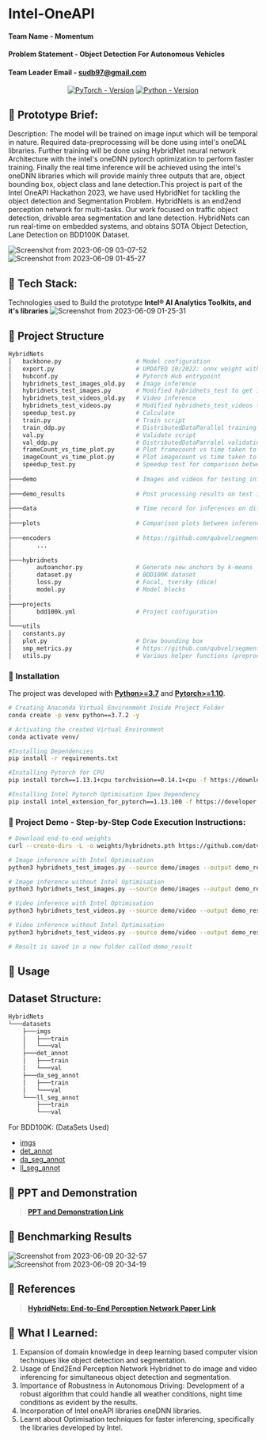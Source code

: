 # Intel-OneAPI

#### Team Name - Momentum
#### Problem Statement - Object Detection For Autonomous Vehicles
#### Team Leader Email - sudb97@gmail.com


<div align="center">
  
[![PyTorch - Version](https://img.shields.io/badge/PYTORCH-1.13+-red?style=for-the-badge&logo=pytorch)](https://pytorch.org/get-started/locally/) 
[![Python - Version](https://img.shields.io/badge/PYTHON-3.7.2-red?style=for-the-badge&logo=python&logoColor=white)](https://www.python.org/downloads/)
<br>
</div>



## 📜 Prototype Brief:
  Description:
  The model will be trained on image input which will be temporal in nature. Required data-preprocessing will be done using intel's oneDAL libraries. Further training will be done using HybridNet neural network Architecture with the intel's oneDNN pytorch optimization to perform faster training. Finally the real time inference will be achieved using the intel's oneDNN libraries which will provide mainly three outputs that are, object bounding box, object class and lane detection.This project is part of the Intel OneAPI Hackathon 2023, we have used HybridNet for tackling the object detection and Segmentation Problem. HybridNets is an end2end perception network for multi-tasks. Our work focused on traffic object detection, drivable area segmentation and lane detection.  HybridNets can run real-time on embedded systems, and obtains SOTA Object Detection, Lane Detection on BDD100K Dataset. 
  
![Screenshot from 2023-06-09 03-07-52](https://github.com/sudb97/intel-oneAPI/assets/42773775/80a9e6ed-c410-427b-b8c7-2dbd75232088)
![Screenshot from 2023-06-09 01-45-27](https://github.com/sudb97/intel-oneAPI/assets/42773775/1fe84198-50a8-44f0-8fdb-1304d2bac493)




  
## 🍞 Tech Stack: 
   Technologies used to Build the prototype **Intel® AI Analytics Toolkits, and it's libraries**
   ![Screenshot from 2023-06-09 01-25-31](https://github.com/sudb97/intel-oneAPI/assets/42773775/f8a02538-83e5-443f-8f68-cfd40f6c5a25)


## 🍞 Project Structure
```bash
HybridNets
│   backbone.py                     # Model configuration
│   export.py                       # UPDATED 10/2022: onnx weight with accompanying .npy anchors
│   hubconf.py                      # Pytorch Hub entrypoint
│   hybridnets_test_images_old.py   # Image inference
│   hybridnets_test_images.py       # Modified hybridnets_test to get inference time for a no of images
│   hybridnets_test_videos_old.py   # Video inference
│   hybridnets_test_videos.py       # Modified hybridnets_test_videos to get inference for different length of videos
│   speedup_test.py                 # Calculate 
│   train.py                        # Train script
│   train_ddp.py                    # DistributedDataParallel training (Multi GPUs)
│   val.py                          # Validate script
│   val_ddp.py                      # DistributedDataParralel validating (Multi GPUs)
│   frameCount_vs_time_plot.py      # Plot framecount vs time taken to infer
│   imageCount_vs_time_plot.py      # Plot imagecount vs time taken to infer
│   speedup_test.py                 # Speedup test for comparison between with and without optimization
│
├───demo                            # Images and videos for testing inference
│
├───demo_results                    # Post processing results on test images and videos to validate the inference
│
├───data                            # Time record for inferences on different conditions
│
├───plots                           # Comparison plots between inferences on different conditions
│
├───encoders                        # https://github.com/qubvel/segmentation_models.pytorch/tree/master/segmentation_models_pytorch/encoders
│       ...
│
├───hybridnets
│       autoanchor.py               # Generate new anchors by k-means
│       dataset.py                  # BDD100K dataset
│       loss.py                     # Focal, tversky (dice)
│       model.py                    # Model blocks
│
├───projects
│       bdd100k.yml                 # Project configuration
│
└───utils
│   constants.py
│   plot.py                         # Draw bounding box
│   smp_metrics.py                  # https://github.com/qubvel/segmentation_models.pytorch/blob/master/segmentation_models_pytorch/metrics/functional.py
│   utils.py                        # Various helper functions (preprocess, postprocess, eval...)
```

### 🍞 Installation
The project was developed with [**Python>=3.7**](https://www.python.org/downloads/) and [**Pytorch>=1.10**](https://pytorch.org/get-started/locally/).
```bash
# Creating Anaconda Virtual Environment Inside Project Folder
conda create -p venv python==3.7.2 -y

# Activating the created Virtual Environment
conda activate venv/

#Installing Dependencies
pip install -r requirements.txt

#Installing Pytorch for CPU
pip install torch==1.13.1+cpu torchvision==0.14.1+cpu -f https://download.pytorch.org/whl/torch_stable.html

#Installing Intel Pytorch Optimisation Ipex Dependency
pip install intel_extension_for_pytorch==1.13.100 -f https://developer.intel.com/ipex-whl-stable-cpu
```
 
### 🚩 Project Demo - Step-by-Step Code Execution Instructions:
```bash
# Download end-to-end weights
curl --create-dirs -L -o weights/hybridnets.pth https://github.com/datvuthanh/HybridNets/releases/download/v1.0/hybridnets.pth

# Image inference with Intel Optimisation
python3 hybridnets_test_images.py --source demo/images --output demo_result/images --use_optimization True --enable_postprocessing True

# Image inference without Intel Optimisation
python3 hybridnets_test_images.py --source demo/images --output demo_result/images --use_optimization False --enable_postprocessing True

# Video inference with Intel Optimisation
python3 hybridnets_test_videos.py --source demo/video --output demo_result/video --use_optimization True --enable_postprocessing True

# Video inference without Intel Optimisation
python3 hybridnets_test_videos.py --source demo/video --output demo_result/video --use_optimization False --enable_postprocessing True

# Result is saved in a new folder called demo_result
```

## 🚩 Usage
## Dataset Structure:
```bash
HybridNets
└───datasets
    ├───imgs
    │   ├───train
    │   └───val
    ├───det_annot
    │   ├───train
    │   └───val
    ├───da_seg_annot
    │   ├───train
    │   └───val
    └───ll_seg_annot
        ├───train
        └───val
```

For BDD100K: (DataSets Used)
- [imgs](https://bdd-data.berkeley.edu/)
- [det_annot](https://drive.google.com/file/d/1QttvnPI1srmlHp86V-waD3Mn5lT9f4ky/view?usp=sharing)
- [da_seg_annot](https://drive.google.com/file/d/1FDP7ojolsRu_1z1CXoWUousqeqOdmS68/view?usp=sharing)
- [ll_seg_annot](https://drive.google.com/file/d/1jvuSeK-Oofs4OWPL_FiBnTlMYHEAQYUC/view?usp=sharing)

## 🚩 PPT and Demonstration
> [**PPT and Demonstration Link**](https://drive.google.com/drive/folders/1EN99GaKKElWUFpHM6GZKaOoYYj4xqUr4?usp=drive_link)

## 🚩 Benchmarking Results
![Screenshot from 2023-06-09 20-32-57](https://github.com/sudb97/intel-oneAPI/assets/42773775/28bc0404-0f66-4975-a19f-a9539bf74b2c)
![Screenshot from 2023-06-09 20-34-19](https://github.com/sudb97/intel-oneAPI/assets/42773775/51b1da23-c512-478f-807e-77673d3ea6c8)


## 📜 References 
> [**HybridNets: End-to-End Perception Network Paper Link**](https://arxiv.org/abs/2203.09035)

## 📜 What I Learned:
  1. Expansion of domain knowledge in deep learning based computer vision techniques like object detection and segmentation.<br>
  2. Usage of End2End Perception Network Hybridnet to do image and video inferencing for simultaneous object detection and segmentation.<br>
  3. Importance of Robustness in Autonomous Driving: Development of a robust algorithm that could handle all weather conditions, night time conditions as evident by the          results.<br>
  4. Incorporation of Intel oneAPI libraries oneDNN libraries.<br>
  5. Learnt about Optimisation techniques for faster inferencing, specifically the libraries developed by Intel.<br>
  
  
